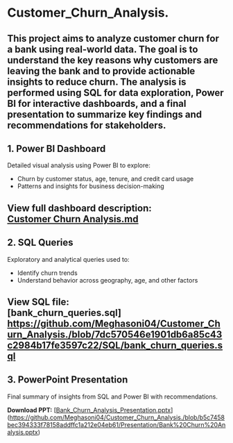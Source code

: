 # Customer_Churn_Analysis.

This project aims to analyze customer churn for a bank using real-world data. The goal is to understand the key reasons why customers are leaving the bank and to provide actionable insights to reduce churn. The analysis is performed using SQL for data exploration, Power BI for interactive dashboards, and a final presentation to summarize key findings and recommendations for stakeholders.
---

## 1. Power BI Dashboard

Detailed visual analysis using Power BI to explore:
- Churn by customer status, age, tenure, and credit card usage
- Patterns and insights for business decision-making

**View full dashboard description:**  
[Customer Churn Analysis.md
](https://github.com/Meghasoni04/Customer_Churn_Analysis./blob/b5c7458bec394333f78158addffc1a212e04eb61/Customer%20Churn%20Analysis.md)
---

## 2. SQL Queries

Exploratory and analytical queries used to:
- Identify churn trends
- Understand behavior across geography, age, and other factors

**View SQL file:**  
[bank_churn_queries.sql]
https://github.com/Meghasoni04/Customer_Churn_Analysis./blob/7dc570546e1901db6a85c43c2984b17fe3597c22/SQL/bank_churn_queries.sql
---

## 3. PowerPoint Presentation

Final summary of insights from SQL and Power BI with recommendations.

**Download PPT:** 
[[Bank_Churn_Analysis_Presentation.pptx](./Presentation/Bank_Churn_Analysis_Presentation.pptx)](https://github.com/Meghasoni04/Customer_Churn_Analysis./blob/b5c7458bec394333f78158addffc1a212e04eb61/Presentation/Bank%20Churn%20Analysis.pptx)
